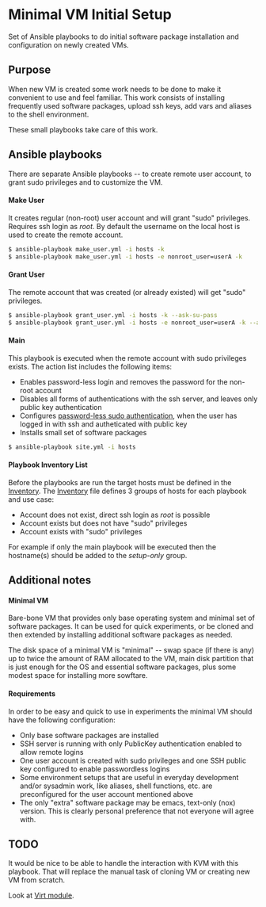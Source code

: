 Minimal VM Initial Setup
========================

Set of Ansible playbooks to do initial software package installation and configuration on newly created VMs.

## Purpose

When new VM is created some work needs to be done to make it convenient to use and feel familiar. This work consists of installing frequently used software packages, upload ssh keys, add vars and aliases to the shell environment.

These small playbooks take care of this work.

## Ansible playbooks

There are separate Ansible playbooks -- to create remote user account, to grant sudo privileges and to customize the VM.

#### Make User

It creates regular (non-root) user account and will grant "sudo" privileges. Requires ssh login as _root_. By default the username on the local host is used to create the remote account.

```bash
$ ansible-playbook make_user.yml -i hosts -k
$ ansible-playbook make_user.yml -i hosts -e nonroot_user=userA -k
```

#### Grant User

The remote account that was created (or already existed) will get "sudo" privileges.

```bash
$ ansible-playbook grant_user.yml -i hosts -k --ask-su-pass
$ ansible-playbook grant_user.yml -i hosts -e nonroot_user=userA -k --ask-su-pass
```

#### Main

This playbook is executed when the remote account with sudo privileges exists. The action list includes the following items:

* Enables password-less login and removes the password for the non-root account
* Disables all forms of authentications with the ssh server, and leaves only public key authentication
* Configures [password-less sudo authentication](http://pamsshagentauth.sourceforge.net), when the user has logged in with ssh and autheticated with public key
* Installs small set of software packages

```bash
$ ansible-playbook site.yml -i hosts
```

#### Playbook Inventory List

Before the playbooks are run the target hosts must be defined in the [Inventory](http://docs.ansible.com/intro_inventory.html). The [Inventory](hosts) file defines 3 groups of hosts for each playbook and use case:

* Account does not exist, direct ssh login as _root_ is possible
* Account exists but does not have "sudo" privileges
* Account exists with "sudo" privileges

For example if only the main playbook will be executed then the hostname(s) should be added to the _setup-only_ group.

## Additional notes

#### Minimal VM

Bare-bone VM that provides only base operating system and minimal set of software packages. It can be used for quick experiments, or be cloned and then extended by installing additional software packages as needed.

The disk space of a minimal VM is "minimal" -- swap space (if there is any) up to twice the amount of RAM allocated to the VM, main disk partition that is just enough for the OS and essential software packages, plus some modest space for installing more sowftare.

#### Requirements

In order to be easy and quick to use in experiments the minimal VM should have the following configuration:

* Only base software packages are installed
* SSH server is running with only PublicKey authentication enabled to allow remote logins
* One user account is created with sudo privileges and one SSH public key configured to enable passwordless logins
* Some environment setups that are useful in everyday development and/or sysadmin work, like aliases, shell functions, etc. are preconfigured for the user account mentioned above
* The only "extra" software package may be emacs, text-only (nox) version.  This is clearly personal preference that not everyone will agree with.

## TODO

It would be nice to be able to handle the interaction with KVM with this playbook. That will replace the manual task of cloning VM or creating new VM from scratch.

Look at [Virt module](http://docs.ansible.com/virt_module.html).
